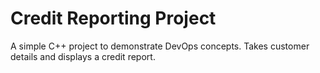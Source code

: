 # Credit Reporting Project

A simple C++ project to demonstrate DevOps concepts. Takes customer details and displays a credit report.